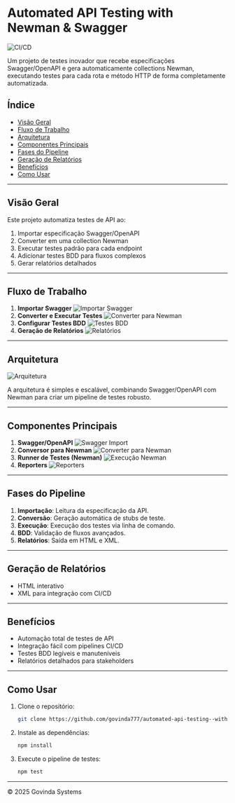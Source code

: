 # Automated API Testing with Newman & Swagger

![CI/CD](./1.1.png)

Um projeto de testes inovador que recebe especificações Swagger/OpenAPI e gera automaticamente collections Newman, executando testes para cada rota e método HTTP de forma completamente automatizada.

## Índice

- [Visão Geral](#visão-geral)
- [Fluxo de Trabalho](#fluxo-de-trabalho)
- [Arquitetura](#arquitetura)
- [Componentes Principais](#componentes-principais)
- [Fases do Pipeline](#fases-do-pipeline)
- [Geração de Relatórios](#geração-de-relatórios)
- [Benefícios](#benefícios)
- [Como Usar](#como-usar)

---

## Visão Geral

Este projeto automatiza testes de API ao:

1. Importar especificação Swagger/OpenAPI
2. Converter em uma collection Newman
3. Executar testes padrão para cada endpoint
4. Adicionar testes BDD para fluxos complexos
5. Gerar relatórios detalhados

---

## Fluxo de Trabalho

1. **Importar Swagger**
   ![Importar Swagger](./1.png)
2. **Converter e Executar Testes**
   ![Converter para Newman](./2.png)
3. **Configurar Testes BDD**
   ![Testes BDD](./3.png)
4. **Geração de Relatórios**
   ![Relatórios](./4.png)

---

## Arquitetura

![Arquitetura](./5.png)

A arquitetura é simples e escalável, combinando Swagger/OpenAPI com Newman para criar um pipeline de testes robusto.

---

## Componentes Principais

1. **Swagger/OpenAPI**
   ![Swagger Import](./6.png)
2. **Conversor para Newman**
   ![Converter para Newman](./7.png)
3. **Runner de Testes (Newman)**
   ![Execução Newman](./8.png)
4. **Reporters**
   ![Reporters](./9.png)

---

## Fases do Pipeline

1. **Importação**: Leitura da especificação da API.
2. **Conversão**: Geração automática de stubs de teste.
3. **Execução**: Execução dos testes via linha de comando.
4. **BDD**: Validação de fluxos avançados.
5. **Relatórios**: Saída em HTML e XML.

---

## Geração de Relatórios

- HTML interativo
- XML para integração com CI/CD

---

## Benefícios

- Automação total de testes de API
- Integração fácil com pipelines CI/CD
- Testes BDD legíveis e manuteníveis
- Relatórios detalhados para stakeholders

---

## Como Usar

1. Clone o repositório:
   ```bash
   git clone https://github.com/govinda777/automated-api-testing--with-newman--and-swagger.git
   ```
2. Instale as dependências:
   ```bash
   npm install
   ```
3. Execute o pipeline de testes:
   ```bash
   npm test
   ```

---

© 2025 Govinda Systems
